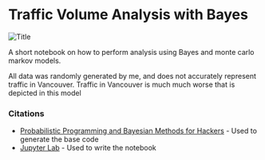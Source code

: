 # Traffic Volume Analysis with Bayes

![Title](https://github.com/robertdefilippi/traffic-bayes/blob/master/traffic_image.png?raw=true)

A short notebook on how to perform analysis using Bayes and monte carlo markov models.

All data was randomly generated by me, and does not accurately represent traffic in Vancouver. Traffic in Vancouver is much much worse that is depicted in this model

### Citations

* [Probabilistic Programming and Bayesian Methods for Hackers](https://github.com/CamDavidsonPilon/Probabilistic-Programming-and-Bayesian-Methods-for-Hackers) - Used to generate the base code
* [Jupyter Lab](https://github.com/jupyterlab/jupyterlab) - Used to write the notebook

